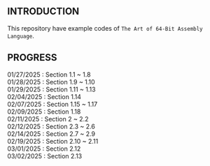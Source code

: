 ## INTRODUCTION
This repository have example codes of `The Art of 64-Bit Assembly Language`.

## PROGRESS
01/27/2025 : Section 1.1 ~ 1.8  
01/28/2025 : Section 1.9 ~ 1.10  
01/29/2025 : Section 1.11 ~ 1.13  
02/04/2025 : Section 1.14  
02/07/2025 : Section 1.15 ~ 1.17  
02/09/2025 : Section 1.18  
02/11/2025 : Section 2 ~ 2.2  
02/12/2025 : Section 2.3 ~ 2.6  
02/14/2025 : Section 2.7 ~ 2.9  
02/19/2025 : Section 2.10 ~ 2.11  
03/01/2025 : Section 2.12  
03/02/2025 : Section 2.13  
